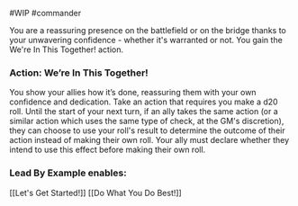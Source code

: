 #WIP #commander

You are a reassuring presence on the battlefield or on the bridge thanks to your unwavering confidence - whether it's warranted or not. You gain the We're In This Together! action.

### Action: We’re In This Together!

You show your allies how it’s done, reassuring them with your own confidence and dedication. Take an action that requires you make a d20 roll. Until the start of your next turn, if an ally takes the same action (or a similar action which uses the same type of check, at the GM's discretion), they can choose to use your roll's result to determine the outcome of their action instead of making their own roll. Your ally must declare whether they intend to use this effect before making their own roll.

### Lead By Example enables:

[[Let's Get Started!]]
[[Do What You Do Best!]]
